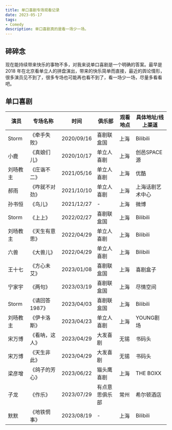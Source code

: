 ```yaml
---
title: 单口喜剧专场观看记录
date: 2023-05-17
tags:
- Comedy
description: 单口喜剧真的是看一场少一场。
---
```


## 碎碎念

现在能持续带来快乐的事物不多，对我来说单口喜剧是一个明确的答案。最早是 2018 年在北京看单立人的拼盘演出，带来的快乐简单而直接，最近的舆论情形，很多演员见不到了，很多专场也可能再也看不到了，看一场少一场，尽量多看看吧。

## 单口喜剧


| 演员    | 专场名称      | 时间         | 俱乐部     | 观看地点 | 具体地址/线上渠道 |
| ----- | --------- | ---------- | ------- | ---- | --------- |
| Storm | 《牵手失败》    | 2020/09/16 | 喜剧联盒国   | 上海   | Bilibili  |
| 小鹿    | 《真娘们儿》    | 2020/10/17 | 单立人喜剧   | 上海   | 创邑SPACE源  |
| 刘旸教主  | 《庄谐不二》    | 2021/05/16 | 单立人喜剧   | 上海   | 优酷        |
| 郝雨    | 《咋就不对劲》   | 2021/10/10 | 单立人喜剧   | 上海   | 上海话剧艺术中心  |
| 孙书恒   | 《鸟儿》      | 2021/12/27 | -       | 上海   | 微博        |
| Storm | 《上上》      | 2022/02/27 | 喜剧联盒国   | 上海   | Bilibili  |
| 刘旸教主  | 《天生有意思》   | 2022/04/29 | 单立人喜剧   | 上海   | Bilibili  |
| 六兽    | 《大兽儿》     | 2022/04/29 | 单立人喜剧   | 上海   | Bilibili  |
| 王十七   | 《方心未艾》    | 2023/01/08 | 喜剧联盒国   | 上海   | 喜剧盒子      |
| 宁家宇   | 《两句》      | 2023/03/19 | 喜剧联盒国   | 上海   | 尽情空间      |
| Storm | 《请回答1987》 | 2023/04/03 | 喜剧联盒国   | 上海   | Bilibili  |
| 刘旸教主  | 《伊卡洛斯》    | 2023/04/23 | 单立人喜剧   | 上海   | YOUNG剧场   |
| 宋万博   | 《看呐，这人》   | 2023/04/29 | 大发喜剧    | 无锡   | 书码头       |
| 宋万博   | 《天生非此》    | 2023/04/29 | 大发喜剧    | 无锡   | 书码头       |
| 梁彦增   | 《鸽子的芳心》   | 2023/06/22 | 猫头鹰喜剧   | 上海   | THE BOXX  |
| 子龙    | 《作乐》      | 2023/07/29 | 有点意思俱乐部 | 常州   | 希尔顿酒店     |
| 默默    | 《地铁惘事》    | 2023/08/19 | -       | 上海   | Bilibili  |

